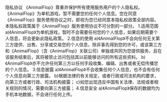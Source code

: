 隐私协议
《AnimalFlop》尊重并保护所有使用服务用户的个人隐私权。 《AnimalFlop》为单机游戏，暂不需要您的任何个人信息。您在同意《AnimalFlop》服务使用协议之时，即视为您已经同意本隐私权政策全部内容。本隐私权政策属于《AnimalFlop》服务使用协议不可分割的一部分。
1.适用范围
a)《AnimalFlop》为单机游戏，暂时不会需要任何您的个人信息，如果后期需要个人信息，将会更新此隐私政策。
2.信息的使用
a)《AnimalFlop》不会向任何无关第三方提供、出售、分享或交易您的个人信息，除非事先得到您的许可，或该第三方和《AnimalFlop》（含《AnimalFlop》关联公司）单独或共同为您提供服务，且在该服务结束后，其将被禁止访问包括其以前能够访问的所有这些资料。
b)《AnimalFlop》亦不允许任何第三方以任何手段收集、编辑、出售或者无偿传播您的个人信息。
3.信息披露
a)《AnimalFlop》不会收集任何个人信息，也不会有任何个人信息向第三方披露。
b)根据法律的有关规定，或者行政或司法机构的要求，向第三方或者行政、司法机构披露；
c)如您出现违反中国有关法律、法规或者相关规则的情况，需要向第三方披露；
4.信息安全
a)《AnimalFlop》保存的数据均为手机本地数据，不会进行任何上传。
